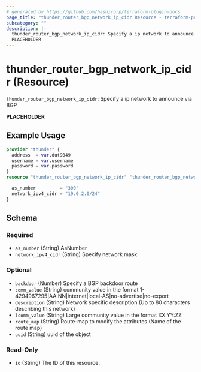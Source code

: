 ```yaml
---
# generated by https://github.com/hashicorp/terraform-plugin-docs
page_title: "thunder_router_bgp_network_ip_cidr Resource - terraform-provider-thunder"
subcategory: ""
description: |-
  thunder_router_bgp_network_ip_cidr: Specify a ip network to announce via BGP
  PLACEHOLDER
---
```


# thunder_router_bgp_network_ip_cidr (Resource)

`thunder_router_bgp_network_ip_cidr`: Specify a ip network to announce via BGP

__PLACEHOLDER__

## Example Usage

```terraform
provider "thunder" {
  address  = var.dut9049
  username = var.username
  password = var.password
}
resource "thunder_router_bgp_network_ip_cidr" "thunder_router_bgp_network_ip_cidr" {

  as_number         = "300"
  network_ipv4_cidr = "19.0.2.0/24"
}
```

<!-- schema generated by tfplugindocs -->
## Schema

### Required

- `as_number` (String) AsNumber
- `network_ipv4_cidr` (String) Specify network mask

### Optional

- `backdoor` (Number) Specify a BGP backdoor route
- `comm_value` (String) community value in the format 1-4294967295|AA:NN|internet|local-AS|no-advertise|no-export
- `description` (String) Network specific description (Up to 80 characters describing this network)
- `lcomm_value` (String) Large community value in the format XX:YY:ZZ
- `route_map` (String) Route-map to modify the attributes (Name of the route map)
- `uuid` (String) uuid of the object

### Read-Only

- `id` (String) The ID of this resource.


